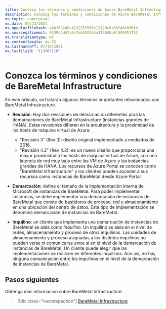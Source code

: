 ```yaml
---
title: Conozca los términos y condiciones de Azure BareMetal Infrastructure
description: Conozca los términos y condiciones de Azure BareMetal Infrastructure.
ms.topic: conceptual
ms.date: 07/13/2021
ms.openlocfilehash: a4bf8b24bc412215f595e12128c0a63f40e8fbfd
ms.sourcegitcommit: 9339c4d47a4c7eb3621b5a31384bb0f504951712
ms.translationtype: HT
ms.contentlocale: es-ES
ms.lasthandoff: 07/14/2021
ms.locfileid: "113767116"
---
```

# <a name="know-the-terms-for-baremetal-infrastructure"></a>Conozca los términos y condiciones de BareMetal Infrastructure

En este artículo, se tratarán algunos términos importantes relacionados con BareMetal Infrastructure.

- **Revisión**: Hay dos revisiones de demarcación diferentes para las demarcaciones de BareMetal Infrastructure (instancias grandes de HANA). Estas revisiones difieren en la arquitectura y la proximidad de los hosts de máquina virtual de Azure:
    - "Revisión 3" (Rev 3): diseño original implementado a mediados de 2016.
    - "Revisión 4.2" (Rev 4.2): es un nuevo diseño que proporciona una mayor proximidad a los hosts de máquina virtual de Azure, con una latencia de red muy baja entre las VM de Azure y las instancias grandes de HANA. Los recursos de Azure Portal se conocen como "BareMetal Infrastructure" y los clientes pueden acceder a sus recursos como instancias de BareMetal desde Azure Portal.

- **Demarcación**: define el tamaño de la implementación interna de Microsoft de instancias de BareMetal. Para poder implementar instancias, se debe implementar una demarcación de instancias de BareMetal que conste de bastidores de proceso, red y almacenamiento en una ubicación del centro de datos. Este tipo de implementación se denomina demarcación de instancias de BareMetal.

- **Inquilino**: un cliente que implementa una demarcación de instancias de BareMetal se aísla como *inquilino.* Un inquilino se aísla en el nivel de redes, almacenamiento y proceso de otros inquilinos. Las unidades de almacenamiento y proceso asignadas a los distintos inquilinos no pueden verse ni comunicarse entre sí en el nivel de la demarcación de instancias de BareMetal. Un cliente puede elegir que las implementaciones se realicen en diferentes inquilinos. Aún así, no hay ninguna comunicación entre los inquilinos en el nivel de la demarcación de instancias de BareMetal.

## <a name="next-steps"></a>Pasos siguientes

Obtenga más información sobre BareMetal Infrastructure.

> [!div class="nextstepaction"]
> [BareMetal Infrastructure](concepts-baremetal-infrastructure-overview.md)
